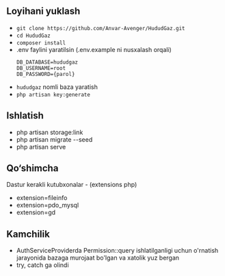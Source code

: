 ## Loyihani yuklash
- `git clone https://github.com/Anvar-Avenger/HududGaz.git`
- `cd HududGaz`
- `composer install`
- .env faylini yaratilsin (.env.example ni nusxalash orqali)<br>
  ```
  DB_DATABASE=hududgaz
  DB_USERNAME=root
  DB_PASSWORD={parol}
  ```
- `hududgaz` nomli baza yaratish
- `php artisan key:generate`

## Ishlatish
- php artisan storage:link
- php artisan migrate --seed
- php artisan serve

## Qo&#8216;shimcha
Dastur kerakli kutubxonalar - (extensions php)
- extension=fileinfo
- extension=pdo_mysql
- extension=gd


## Kamchilik
- AuthServiceProviderda Permission::query ishlatilganligi uchun o'rnatish jarayonida bazaga murojaat bo'lgan va xatolik yuz bergan
- try, catch ga olindi
